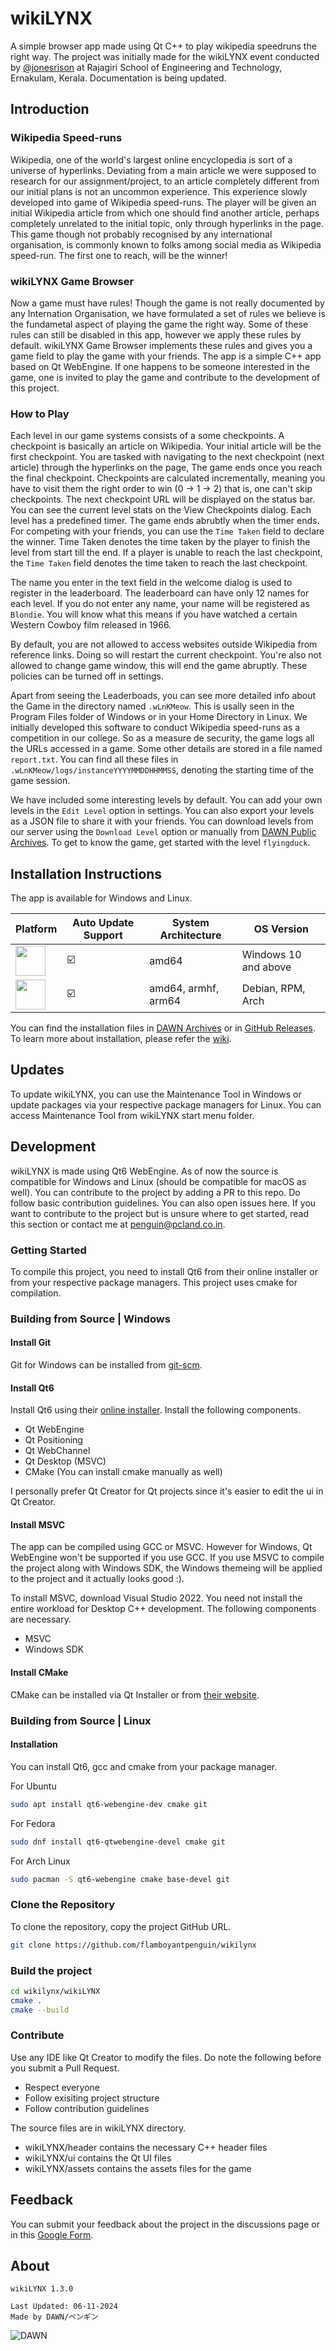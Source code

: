 # wikiLYNX

A simple browser app made using Qt C++ to play wikipedia speedruns the right way. The project was initially made for the wikiLYNX event conducted by [@jonesrison](https://jonesrison.github.io) at Rajagiri School of Engineering and Technology, Ernakulam, Kerala. Documentation is being updated.

## Introduction

### Wikipedia Speed-runs

Wikipedia, one of the world's largest online encyclopedia is sort of a universe of hyperlinks. Deviating from a main article we were supposed to research for our assignment/project, to an article completely different from our initial plans is not an uncommon experience. This experience slowly developed into game of Wikipedia speed-runs. The player will be given an initial Wikipedia article from which one should find another article, perhaps completely unrelated to the initial topic, only through hyperlinks in the page.
This game though not probably recognised by any international organisation, is commonly known to folks among social media as Wikipedia speed-run. The first one to reach, will be the winner!

### wikiLYNX Game Browser

Now a game must have rules! Though the game is not really documented by any Internation Organisation, we have formulated a set of rules we believe is the fundametal aspect of playing the game the right way. Some of these rules can still be disabled in this app, however we apply these rules by default. wikiLYNX Game Browser implements these rules and gives you a game field to play the game with your friends. The app is a simple C++ app based on Qt WebEngine.
If one happens to be someone interested in the game, one is invited to play the game and contribute to the development of this project.

### How to Play

Each level in our game systems consists of a some checkpoints. A checkpoint is basically an article on Wikipedia. Your initial article will be the first checkpoint. You are tasked with navigating to the next checkpoint (next article) through the hyperlinks on the page, The game ends once you reach the final checkpoint. Checkpoints are calculated incrementally, meaning you have to visit them the right order to win (0 -> 1 -> 2) that is, one can't skip checkpoints. The next checkpoint URL will be displayed on the status bar. You can see the current level stats on the View Checkpoints dialog. Each level has a predefined timer. The game ends abrubtly when the timer ends. For competing with your friends, you can use the `Time Taken` field to declare the winner. Time Taken denotes the time taken by the player to finish the level from start till the end. If a player is unable to reach the last checkpoint, the `Time Taken` field denotes the time taken to reach the last checkpoint.

The name you enter in the text field in the welcome dialog is used to register in the leaderboard. The leaderboard can have only 12 names for each level. If you do not enter any name, your name will be registered as `Blondie`. You will know what this means if you have watched a certain Western Cowboy film released in 1966.

By default, you are not allowed to access websites outside Wikipedia from reference links. Doing so will restart the current checkpoint. You're also not allowed to change game window, this will end the game abruptly. These policies can be turned off in settings.

Apart from seeing the Leaderboads, you can see more detailed info about the Game in the directory named `.wLnKMeow`. This is usally seen in the Program Files folder of Windows or in your Home Directory in Linux. We initially developed this software to conduct Wikipedia speed-runs as a competition in our college. So as a measure de security, the game logs all the URLs accessed in a game. Some other details are stored in a file named `report.txt`. You can find all these files in `.wLnKMeow/logs/instanceYYYYMMDDHHMMSS`, denoting the starting time of the game session.

We have included some interesting levels by default. You can add your own levels in the `Edit Level` option in settings. You can also export your levels as a JSON file to share it with your friends. You can download levels from our server using the `Download Level` option or manually from [DAWN Public Archives](https://archive.pcland.co.in/DAWN/Projects/wikiLYNX/levels). To get to know the game, get started with the level `flyingduck`.

## Installation Instructions

The app is available for Windows and Linux.

| Platform                                                                                                                 | Auto Update Support | System Architecture  | OS Version            |
| -------------------------------------------------------------------------------------------------------------------------|------------- | -------------------- | --------------------- |
| [<img src="https://github.com/user-attachments/assets/410801d9-79a6-4a69-b783-976f0592ecdb" width="48">](https://github.com/flamboyantpenguin/wikilynx/wiki/Installation#windows)                   |      ☑️      |  amd64               | Windows 10 and above  |
| [<img src="https://github.com/user-attachments/assets/041eb89f-7c98-4e18-b3c9-ac448558a9dd" width="48">](https://github.com/flamboyantpenguin/wikilynx/wiki/Installation#linux)                   |      ☑️      |  amd64, armhf, arm64 | Debian, RPM, Arch    |

You can find the installation files in [DAWN Archives](https://archive.pcland.co.in/DAWN/Projects/wikiLYNX) or in [GitHub Releases](https://github.com/flamboyantpenguin/wikilynx/releases/latest). To learn more about installation, please refer the [wiki](https://github.com/flamboyantpenguin/wikilynx/wiki/Installation).

## Updates

To update wikiLYNX, you can use the Maintenance Tool in Windows or update packages via your respective package managers for Linux. You can access Maintenance Tool from wikiLYNX start menu folder.

## Development

wikiLYNX is made using Qt6 WebEngine. As of now the source is compatible for Windows and Linux (should be compatible for macOS as well). You can contribute to the project by adding a PR to this repo. Do follow basic contribution guidelines. You can also open issues here. If you want to contribute to the project but is unsure where to get started, read this section or contact me at [penguin@pcland.co.in](mailto:penguin@pcland.co.in).

### Getting Started

To compile this project, you need to install Qt6 from their online installer or from your respective package managers. This project uses cmake for compilation.

### Building from Source | Windows

#### Install Git

Git for Windows can be installed from [git-scm](https://git-scm.com/downloads/win).

#### Install Qt6

Install Qt6 using their [online installer](https://doc.qt.io/qt-6/qt-online-installation.html). Install the following components.

- Qt WebEngine
- Qt Positioning
- Qt WebChannel
- Qt Desktop (MSVC)
- CMake (You can install cmake manually as well)

I personally prefer Qt Creator for Qt projects since it's easier to edit the ui in Qt Creator.

#### Install MSVC

The app can be compiled using GCC or MSVC. However for Windows, Qt WebEngine won't be supported if you use GCC. If you use MSVC to compile the project along with Windows SDK, the Windows themeing will be applied to the project and it actually looks good :).

To install MSVC, download Visual Studio 2022. You need not install the entire workload for Desktop C++ development. The following components are necessary.

- MSVC
- Windows SDK

#### Install CMake

CMake can be installed via Qt Installer or from [their website](https://cmake.org/download/).

### Building from Source | Linux

#### Installation

You can install Qt6, gcc and cmake from your package manager.

For Ubuntu

```bash
sudo apt install qt6-webengine-dev cmake git
```

For Fedora

```bash
sudo dnf install qt6-qtwebengine-devel cmake git
```

For Arch Linux

```bash
sudo pacman -S qt6-webengine cmake base-devel git
```

### Clone the Repository

To clone the repository, copy the project GitHub URL.

```bash
git clone https://github.com/flamboyantpenguin/wikilynx
```

### Build the project

```bash
cd wikilynx/wikiLYNX
cmake .
cmake --build
```

### Contribute

Use any IDE like Qt Creator to modify the files. Do note the following before you submit a Pull Request.

- Respect everyone
- Follow exisiting project structure
- Follow contribution guidelines

The source files are in wikiLYNX directory.

- wikiLYNX/header contains the necessary C++ header files
- wikiLYNX/ui contains the Qt UI files
- wikiLYNX/assets contains the assets files for the game

## Feedback

You can submit your feedback about the project in the discussions page or in this [Google Form](https://forms.gle/SScZKbFLFBffdVay8).

## About

```Txt
wikiLYNX 1.3.0

Last Updated: 06-11-2024
Made by DAWN/ペンギン
```

![DAWN](https://github.com/user-attachments/assets/e634151e-0178-4168-aca4-9664237d7ace)
